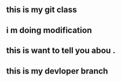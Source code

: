 ## this is my git class ## 
## i m doing modification ## 
## this is want to tell you abou . ## 
##  this is my devloper branch ##
#